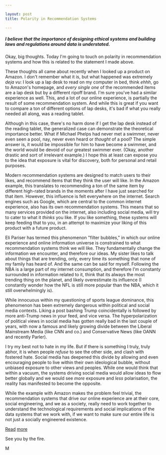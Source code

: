 ```yaml
---

layout: post
title: Polarity in Recommendation Systems

---
```

##### I believe that the importance of designing ethical systems and building laws and regulations around data is understated. 

Okay, big thoughts. Today I'm going to touch on polarity in recommendation systems and how this is related to the statement I made above.

These thoughts all came about recently when I looked up a product on Amazon. I don't remember what it is, but what happened was extremely _deja vu_: I look up a lap desk to read on my computer in bed, think _ehhh_, go to Amazon's homepage, and _every single one_ of the recommended items are a lap desk but by a different ripoff brand. I'm sure you've had a similar experience as well. This, and a lot of our online experience, is partially the result of some recommendation system. And while this is great if you want to compare a ton of different options of lap desks, it's bad if what you really needed all along, was a reading tablet. 

Although in this case, there's no harm done if I get the lap desk instead of the reading tablet, the generalized case can demonstrate the theoretical importance better. What if Michael Phelps had never met a swimmer, never even seen a pool, nay, never even heard or *thought* of a pool? The simple answer is, it would be impossible for him to have become a swimmer, and the world would be devoid of our greatest swimmer ever. (Okay, another drastic and sort of irrelevant example.) I hope this at least can expose you to the idea that exposure is vital for discovery, both for personal and retail purposes.

Modern recommendation systems are designed to match users to their likes, and recommend items that they think the user will like. In the Amazon example, this translates to recommending a ton of the same item by different high-rated brands in the moments after I have just searched for that item. However, this influence is felt everywhere on the internet. Search engines such as Google, which are central to the common internet experience, also has its own recommendation systems. This means that so many services provided on the internet, also including social media, will try to cater to what it _thinks_ you like. If you like something, these systems will keep feeding that to you, in an attempt to maximize your liking of this product with a future product. 

Eli Pariser has termed this phenomenon "filter bubbles," in which our online experience and online information universe is constrained to what recommendation systems think we will like. They fundamentally change the information we encounter, and therefore our ideas. My sister likes to talk about things that are trending, only, every time its something that none of my family has heard of. And the same can be said for myself. Following the NBA is a large part of my internet consumption, and therefore I'm constanty surrounded in information related to it, think that its always the most trending thing on the planet, and likely overestimate its influence (I constantly wonder how the NFL is still more popular than the NBA, which it still overwhelmingly is).

While innocuous within my questioning of sports league dominance, this phenomenon has been extremely dangerous within political and social media contexts. Liking a post bashing Trump coincidentally is followed by more anti-Trump news in your feed, and vice versa. The hyperpolarization of political views in social media has gotten really bad in the last couple of years, with now a famous and likely growing divide between the Liberal Mainstream Media (like CNN and co.) and Conservative News (like OANN and recently Parler).

I try my best not to hate in my life. But if there is something I truly, truly abhor, it is when people *refuse* to see the other side, and clash with fostered hate. Social media has deepened this divide by allowing and even encouraging people to live within their own ideological bubble, without unbiased exposure to other views and peoples. While one would think that within a vacuum, the systems driving social media would allow ideas to flow better globally and we would see _more_ exposure and _less_ polarisation, the reality has manifested to become the opposite. 

While the example with Amazon makes the problem feel trivial, the recommendation systems that drive our online experience are at their core, social engineering, and we as a society, really need to work together to understand the technological requirements and social implications of the data systems that we work with, if we want to make sure our entire life is not just a socially engineered existence.

[Read](https://ir.library.louisville.edu/cgi/viewcontent.cgi?article=3835&context=etd) [more](https://fs.blog/2017/07/filter-bubbles/)

See you by the fire.

M





